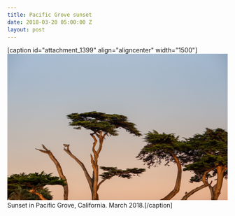 ```yaml
---
title: Pacific Grove sunset
date: 2018-03-20 05:00:00 Z
layout: post
---
```


\[caption id="attachment\_1399" align="aligncenter" width="1500"\][![](/assets/images/DSC02574.jpg)](https://kenbooth.net/pacific-grove-sunset/dsc02574/#main) Sunset in Pacific Grove, California. March 2018.\[/caption\]
